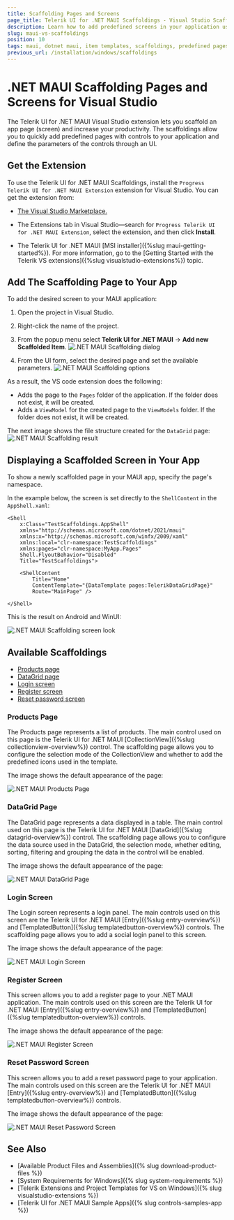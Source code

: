 ```yaml
---
title: Scaffolding Pages and Screens
page_title: Telerik UI for .NET MAUI Scaffoldings - Visual Studio Scaffoldings
description: Learn how to add predefined screens in your application using via Telerik .NET MAUI Visual Studio Scaffoldings.
slug: maui-vs-scaffoldings
position: 10
tags: maui, dotnet maui, item templates, scaffoldings, predefined pages, screens, visual studio
previous_url: /installation/windows/scaffoldings
---
```


# .NET MAUI Scaffolding Pages and Screens for Visual Studio

The Telerik UI for .NET MAUI Visual Studio extension lets you scaffold an app page (screen) and increase your productivity. The scaffoldings allow you to quickly add predefined pages with controls to your application and define the parameters of the controls through an UI.

## Get the Extension

To use the Telerik UI for .NET MAUI Scaffoldings, install the `Progress Telerik UI for .NET MAUI Extension` extension for Visual Studio. You can get the extension from:

* <a href="https://marketplace.visualstudio.com/items?itemName=TelerikInc.ProgressTelerikMAUIExtensions" target="_blank">The Visual Studio Marketplace.</a>

* The Extensions tab in Visual Studio&mdash;search for `Progress Telerik UI for .NET MAUI Extension`, select the extension, and then click **Install**.

* The Telerik UI for .NET MAUI [MSI installer]({%slug maui-getting-started%}). For more information, go to the [Getting Started with the Telerik VS extensions]({%slug visualstudio-extensions%}) topic.

## Add The Scaffolding Page to Your App

To add the desired screen to your MAUI application:

1. Open the project in Visual Studio.
1. Right-click the name of the project.
1. From the popup menu select **Telerik UI for .NET MAUI** -> **Add new Scaffolded Item**.
![.NET MAUI Scaffolding dialog](images/scaffolding-vs-dialog.png)

1. From the UI form, select the desired page and set the available parameters.
![.NET MAUI Scaffolding options](images/scaffolding-vs-options.png)

As a result, the VS code extension does the following:
* Adds the page to the `Pages` folder of the application. If the folder does not exist, it will be created. 
* Adds a `ViewModel` for the created page to the `ViewModels` folder. If the folder does not exist, it will be created.

The next image shows the file structure created for the `DataGrid` page:
![.NET MAUI Scaffolding result](images/scaffolding-vs-result.png)

## Displaying a Scaffolded Screen in Your App

To show a newly scaffolded page in your MAUI app, specify the page's namespace.

In the example below, the screen is set directly to the `ShellContent` in the `AppShell.xaml`:

```XAML
<Shell
    x:Class="TestScaffoldings.AppShell"
    xmlns="http://schemas.microsoft.com/dotnet/2021/maui"
    xmlns:x="http://schemas.microsoft.com/winfx/2009/xaml"
    xmlns:local="clr-namespace:TestScaffoldings"
    xmlns:pages="clr-namespace:MyApp.Pages"
    Shell.FlyoutBehavior="Disabled"
    Title="TestScaffoldings">

    <ShellContent
        Title="Home"
        ContentTemplate="{DataTemplate pages:TelerikDataGridPage}"
        Route="MainPage" />

</Shell>
```

This is the result on Android and WinUI:

![.NET MAUI Scaffolding screen look](../images/datagrid_page.png)

## Available Scaffoldings

* [Products page](#products-page)
* [DataGrid page](#datagrid-page)
* [Login screen](#login-screen)
* [Register screen](#register-screen)
* [Reset password screen](#reset-password-screen)

### Products Page

The Products page represents a list of products. The main control used on this page is the Telerik UI for .NET MAUI [CollectionView]({%slug collectionview-overview%}) control. The scaffolding page allows you to configure the selection mode of the CollectionView and whether to add the predefined icons used in the template.

The image shows the default appearance of the page:

![.NET MAUI Products Page](../images/products_page.png)

### DataGrid Page

The DataGrid page represents a data displayed in a table. The main control used on this page is the Telerik UI for .NET MAUI [DataGrid]({%slug datagrid-overview%}) control. The scaffolding page allows you to configure the data source used in the DataGrid, the selection mode, whether editing, sorting, filtering and grouping the data in the control will be enabled.

The image shows the default appearance of the page:

![.NET MAUI DataGrid Page](../images/datagrid_page.png)

### Login Screen

The Login screen represents a login panel. The main controls used on this screen are the Telerik UI for .NET MAUI [Entry]({%slug entry-overview%}) and [TemplatedButton]({%slug templatedbutton-overview%}) controls. The scaffolding page allows you to add a social login panel to this screen.

The image shows the default appearance of the page:

![.NET MAUI Login Screen](../images/login_screen.png)

### Register Screen

This screen allows you to add a register page to your .NET MAUI application. The main controls used on this screen are the Telerik UI for .NET MAUI [Entry]({%slug entry-overview%}) and [TemplatedButton]({%slug templatedbutton-overview%}) controls.

The image shows the default appearance of the page:

![.NET MAUI Register Screen](../images/register_screen.png)

### Reset Password Screen

This screen allows you to add a reset password page to your application. The main controls used on this screen are the Telerik UI for .NET MAUI [Entry]({%slug entry-overview%}) and [TemplatedButton]({%slug templatedbutton-overview%}) controls.

The image shows the default appearance of the page:

![.NET MAUI Reset Password Screen](../images/reset_screen.png)

## See Also

* [Available Product Files and Assemblies]({% slug download-product-files %})
* [System Requirements for Windows]({% slug system-requirements %})
* [Telerik Extensions and Project Templates for VS on Windows]({% slug visualstudio-extensions %})
* [Telerik UI for .NET MAUI Sample Apps]({% slug controls-samples-app %})